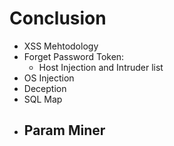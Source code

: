 Conclusion
===

- XSS Mehtodology
- Forget Password Token:
    - Host Injection and Intruder list
- OS Injection
- Deception
- SQL Map
- Param Miner
    - 
